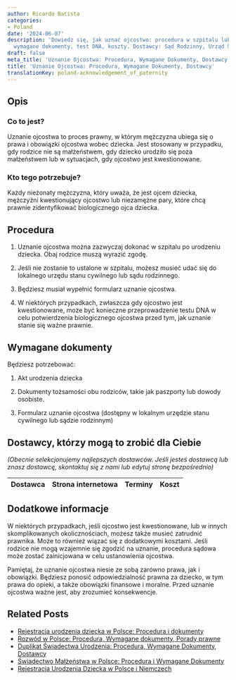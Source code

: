 ```yaml
---
author: Ricardo Batista
categories:
- Poland
date: '2024-06-07'
description: 'Dowiedz się, jak uznać ojcostwo: procedura w szpitalu lub urzędzie,
  wymagane dokumenty, test DNA, koszty. Dostawcy: Sąd Rodzinny, Urząd Stanu Cywilnego.'
draft: false
meta_title: 'Uznanie Ojcostwa: Procedura, Wymagane Dokumenty, Dostawcy'
title: 'Uznanie Ojcostwa: Procedura, Wymagane Dokumenty, Dostawcy'
translationKey: poland-acknowledgement_of_paternity
---
```



## Opis
### Co to jest?
Uznanie ojcostwa to proces prawny, w którym mężczyzna ubiega się o prawa i obowiązki ojcostwa wobec dziecka. Jest stosowany w przypadku, gdy rodzice nie są małżeństwem, gdy dziecko urodziło się poza małżeństwem lub w sytuacjach, gdy ojcostwo jest kwestionowane.

### Kto tego potrzebuje?
Każdy nieżonaty mężczyzna, który uważa, że jest ojcem dziecka, mężczyźni kwestionujący ojcostwo lub niezamężne pary, które chcą prawnie zidentyfikować biologicznego ojca dziecka.

## Procedura
1. Uznanie ojcostwa można zazwyczaj dokonać w szpitalu po urodzeniu dziecka. Obaj rodzice muszą wyrazić zgodę.

2. Jeśli nie zostanie to ustalone w szpitalu, możesz musieć udać się do lokalnego urzędu stanu cywilnego lub sądu rodzinnego.

3. Będziesz musiał wypełnić formularz uznanie ojcostwa.

4. W niektórych przypadkach, zwłaszcza gdy ojcostwo jest kwestionowane, może być konieczne przeprowadzenie testu DNA w celu potwierdzenia biologicznego ojcostwa przed tym, jak uznanie stanie się ważne prawnie.

## Wymagane dokumenty
Będziesz potrzebować:

1. Akt urodzenia dziecka

2. Dokumenty tożsamości obu rodziców, takie jak paszporty lub dowody osobiste.

3. Formularz uznanie ojcostwa (dostępny w lokalnym urzędzie stanu cywilnego lub sądzie rodzinnym)

## Dostawcy, którzy mogą to zrobić dla Ciebie
_(Obecnie selekcjonujemy najlepszych dostawców. Jeśli jesteś dostawcą lub znasz dostawcę, skontaktuj się z nami lub edytuj stronę bezpośrednio)_

| Dostawca        |     Strona internetowa  |     Terminy     |       Koszt      |
| :-------------: | :-------------: |  :-------------: | :-------------: |

## Dodatkowe informacje
W niektórych przypadkach, jeśli ojcostwo jest kwestionowane, lub w innych skomplikowanych okolicznościach, możesz także musieć zatrudnić prawnika. Może to również wiązać się z dodatkowymi kosztami. Jeśli rodzice nie mogą wzajemnie się zgodzić na uznanie, procedura sądowa może zostać zainicjowana w celu ustanowienia ojcostwa.

Pamiętaj, że uznanie ojcostwa niesie ze sobą zarówno prawa, jak i obowiązki. Będziesz ponosić odpowiedzialność prawna za dziecko, w tym prawa do opieki, a także obowiązki finansowe i moralne. Przed uznanie ojcostwa ważne jest, aby zrozumieć konsekwencje.


## Related Posts

- [Rejestracja urodzenia dziecka w Polsce: Procedura i dokumenty](https://tramitit.com/pl/guides/poland/zgloszenie_urodzenia_dziecka/)
- [Rozwód w Polsce: Procedura, Wymagane dokumenty, Porady prawne](https://tramitit.com/pl/guides/poland/rozwod/)
- [Duplikat Świadectwa Urodzenia: Procedura, Wymagane Dokumenty, Dostawcy](https://tramitit.com/pl/guides/poland/wydanie_duplikatu_aktu_urodzenia/)
- [Świadectwo Małżeństwa w Polsce: Procedura i Wymagane Dokumenty](https://tramitit.com/pl/guides/poland/akt_malzenstwa/)
- [Rejestracja Urodzenia Dziecka w Polsce i Niemczech](https://tramitit.com/pl/guides/poland/rejestracja_urodzenia_dziecka_za_granica/)